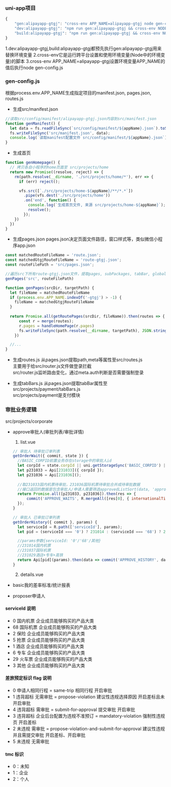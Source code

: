 ### uni-app项目
```javascript
{
    "gen:alipayapp-gtgj": "cross-env APP_NAME=alipayapp-gtgj node gen-config.js",
    "dev:alipayapp-gtgj": "npm run gen:alipayapp-gtgj && cross-env NODE_ENV=development UNI_PLATFORM=mp-alipay APP_NAME=alipayapp-gtgj vue-cli-service uni-build --watch",
    "build:alipayapp-gtgj": "npm run gen:alipayapp-gtgj && cross-env NODE_ENV=production UNI_PLATFORM=mp-alipay APP_NAME=alipayapp-gtgj vue-cli-service uni-build"
}
```
1.dev:alipayapp-gtgj,build:alipayapp-gtgj都预先执行gen:alipayapp-gtgj用来替换环境变量
2.cross-env它是运行跨平台设置和使用环境变量(Node中的环境变量)的脚本
3.cross-env APP_NAME=alipayapp-gtgj设置环境变量APP_NAME的值后执行node gen-config.js

### gen-config.js
根据process.env.APP_NAME生成指定项目的manifest.json, pages.json, routes.js
- 生成src/manifest.json
```javascript
//读取src/config/manifest/alipayapp-gtgj.json内容到src/manifest.json
function genManifest() {
  let data = fs.readFileSync(`src/config/manifest/${appName}.json`).toString();
  fs.writeFileSync('src/manifest.json', data);
  console.log(`读取manifest配置文件 src/config/manifest/${appName}.json`);
}
```
- 生成首页
```javascript
function genHomepage() {
  // 拷贝各自小程序的home页面至 src/projects/home
  return new Promise((resolve, reject) => {
    rm(path.resolve(__dirname, './src/projects/home/*'), err => {
      if (err) reject();

      vfs.src([`./src/projects/home-${appName}/**/*.*`])
        .pipe(vfs.dest('./src/projects/home'))
        .on('end', function() {
          console.log(`生成首页文件, 来源 src/projects/home-${appName}`);
          resolve();
        });
    })
  })
}
```
- 生成pages.json
pages.json决定页面文件路径，窗口样式等，类似微信小程序app.json
```javascript
const matchedRouteFileName = 'route.json';
const matchedGtgjRouteFileName = 'route-gtgj.json';
const routeFilePath = 'src/pages.json';

//遍历src下所有route-gtgj.json文件，提取pages, subPackages, tabBar, globalStyle等字段合并保存至src/pages.json
genPages('src', routeFilePath)

function genPages(srcDir, targetPath) {
  let fileName = matchedRouteFileName
  if (process.env.APP_NAME.indexOf('-gtgj') > -1) {
    fileName = matchedGtgjRouteFileName
  }
  
  return Promise.all(getRoutePages(srcDir, fileName)).then(routes => {
      const r = merge(routes);
      r.pages = handleHomePage(r.pages)
      fs.writeFileSync(path.resolve(__dirname, targetPath), JSON.stringify(r, ' ', 2));
    })

  //...
}
```
- 生成routes.js
从pages.json提取path,meta等属性至src/routes.js  
主要用于给src/router.js文件做登录拦截  
src/router.js监听路由变化，通过meta.auth判断是否需要强制登录

- 生成tabBars.js
从pages.json提取tabBar属性至src/projects/payment/tabBars.js  
src/projects/payment是支付模块

### 审批业务逻辑
src/projects/corporate  

- approve审批人(审批列表/审批详情)
    1. list.vue
    ```javascript
    // 审批人 待审批订单列表
    getOrderWait({ commit, state }) {
      //BASIC_CORPID前置业务存在storage中的审批人id
      let corpId = state.corpId || uni.getStorageSync('BASIC_CORPID') || '';
      let p231033 = Api[231033]({ corpId });
      let p231036 = Api[231036]();
      
      //取231033国内机票待审批，231036国际机票待审批合并成待审批数据
      //接口返回的数据是包含审批人/申请人需要筛选approvedListSort(data, 'approve')且需要按deadline，requestedTime排序
      return Promise.all([p231033, p231036]).then(res => {
          commit('APPROVE_WAITS', R.mergeAll([res[0], { internationalTicketReqList: res[1] }]));
      });
    }
  
    // 审批人 已审批订单列表
    getOrderHistory({ commit }, params) {
      let serviceId = R.path(['serviceId'], params);
      let pid = (serviceId === '0') ? 231014 : (serviceId === '68') ? 231037 : 231029;
  
      //params参数{serviceId: '0'/'68'/其他}
      //231014国内机票
      //231037国际机票
      //231029酒店+专车+高铁
      return Api[pid](params).then(data => commit('APPROVE_HISTORY', data || []));
    }
    ```
    
    2. details.vue

- basic我的差率标准/统计报表

- proposer申请人

#### serviceId 说明
- 0	国内机票	企业成员能够购买的产品大类
- 68 国际机票 企业成员能够购买的产品大类
- 2	保险	企业成员能够购买的产品大类
- 5	抢票	企业成员能够购买的产品大类
- 1	酒店	企业成员能够购买的产品大类
- 6	专车	企业成员能够购买的产品大类
- 29 火车票 企业成员能够购买的产品大类
- 3	其他	企业成员能够购买的产品大类

#### 差旅预定标识 flag 说明
- 0 申请人相同行程 = same-trip	相同行程	开启审批
- 1 违背超标 无需审批 = propose-violation	建议性违规选择原因	开启差标且未开启审批 
- 4 违背超标 需审批 = submit-for-approval	提交审批	开启审批
- 3 违背超标 企业后台配置为违规不准预订 = mandatory-violation	强制性违规页	开启差标
- 2 未违规 需审批 = propose-violation-and-submit-for-approval	建议性违规并且需提交审批	开启差标、开启审批
- 5 未违规 无需审批

#### tmc 标识
- 0：未知
- 1：企业
- 2：个人
